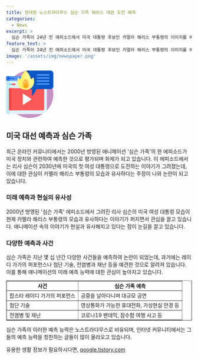 ```yaml
---
title: 현대판 노스트라다무스 심슨 가족 해리스 대권 도전 예측
categories:
  - News
excerpt: >
  심슨 가족이 24년 전 에피소드에서 미국 대통령 후보인 카멀라 해리스 부통령의 이미지를 예겸한 것이 화제다. 해당 에피소드에서 리사 심슨의 모습이 해리스 부통령과 유사하여 눈길을 끌고 있다. 심슨 가족은 과거에도 다양한 주요 사건들을 예측한 바 있어 관심을 끌고 있으며, 팝스타 레이디 가가의 행보 등을 그렸다는 점도 주목받고 있다. CNN은 심슨 가족을 현대판 노스트라다무스로 칭송하며, 이들의 예언력을 칭찬했다.
feature_text: >
  심슨 가족이 24년 전 에피소드에서 미국 대통령 후보인 카멀라 해리스 부통령의 이미지를 예겸한 것이 화제다. 해당 에피소드에서 리사 심슨의 모습이 해리스 부통령과 유사하여 눈길을 끌고 있다. 심슨 가족은 과거에도 다양한 주요 사건들을 예측한 바 있어 관심을 끌고 있으며, 팝스타 레이디 가가의 행보 등을 그렸다는 점도 주목받고 있다. CNN은 심슨 가족을 현대판 노스트라다무스로 칭송하며, 이들의 예언력을 칭찬했다.
image: '/assets/img/newspaper.png'
---
```


<p><img src="/assets/img/news.png" alt="rentncar 속보" /></p>

<h2 data-ke-size="size26">미국 대선 예측과 심슨 가족</h2>

<p data-ke-size="size16">최근 온라인 커뮤니티에서는 2000년 방영된 애니메이션 '심슨 가족'의 한 에피소드가 미국 정치와 관련하여 예측한 것으로 평가되며 화제가 되고 있습니다. 이 에피소드에서는 리사 심슨이 2030년에 미국의 첫 여성 대통령으로 도전하는 이야기가 그려졌는데, 이에 대한 관심이 카멜라 해리스 부통령의 모습과 유사하다는 주장이 나와 논란이 되고 있습니다.</p>

<h3><b>미래 예측과 현실의 유사성</b></h3>

<p data-ke-size="size16">2000년 방영된 '심슨 가족' 에피소드에서 그려진 리사 심슨의 미국 여성 대통령 모습이 현재 카멜라 해리스 부통령의 모습과 유사하다는 이야기가 퍼지면서 관심을 끌고 있습니다. 애니메이션 속의 이야기가 현실과 유사해지고 있다는 점이 눈길을 끌고 있습니다.</p>

<h3><b>다양한 예측과 사건</b></h3>

<p data-ke-size="size16">심슨 가족은 지난 몇 십 년간 다양한 사건들을 예측하여 논란이 되었는데, 과거에는 레이디 가가의 퍼포먼스나 첨단 기술, 전염병과 재난 등을 예견한 것으로 알려져 있습니다. 이를 통해 애니메이션의 미래 예측 능력에 대한 관심이 높아지고 있습니다.</p>

<table style="width: 100%;" border="1">
<tbody>
<tr>
<td style="text-align: center; height: 17px;"><b>사건</b></td>
<td style="text-align: center; height: 17px;"><b>심슨 가족 예측</b></td>
</tr>
<tr>
<td style="text-align: left;">팝스타 레이디 가가의 퍼포먼스</td>
<td style="text-align: left;">공중을 날아다니며 대규모 공연</td>
</tr>
<tr>
<td style="text-align: left;">첨단 기술</td>
<td style="text-align: left;">영상통화가 가능한 휴대전화, 가상현실 안경 등</td>
</tr>
<tr>
<td style="text-align: left;">전염병 및 재난</td>
<td style="text-align: left;">코로나19 팬데믹, 잠수함 여행 사고 등</td>
</tr>
</tbody>
</table>

<p data-ke-size="size16">심슨 가족의 이러한 예측 능력은 노스트라다무스로 비유되며, 인터넷 커뮤니티에서는 그들의 예측 능력을 칭찬하는 글들이 많이 올라오고 있습니다.</p>
유용한 생활 정보가 필요하시다면, <a href="https://qoogle.tistory.com" rel="dofollow">qoogle.tistory.com</a>


